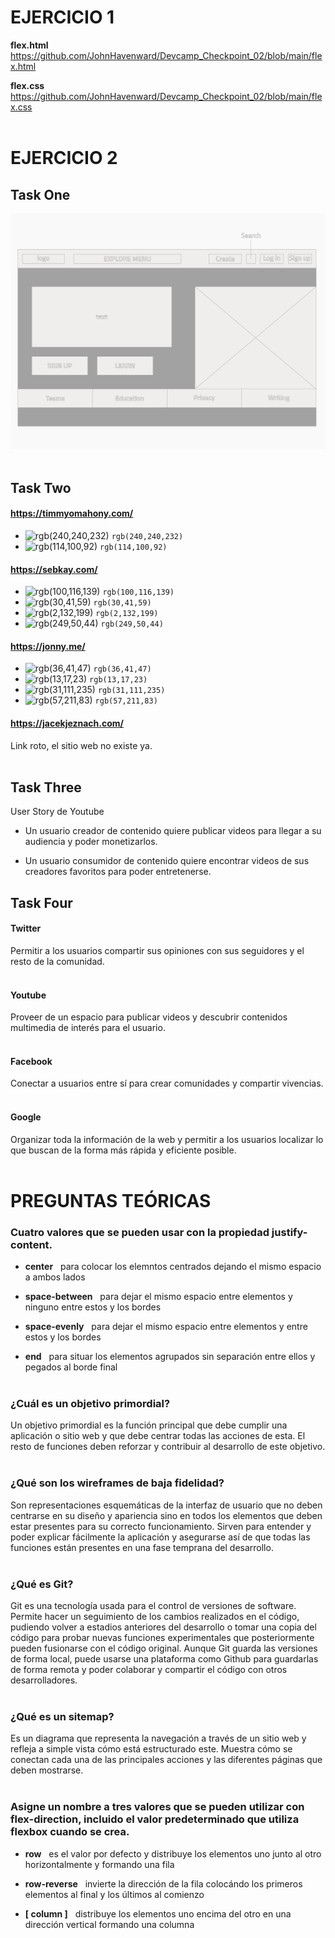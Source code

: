 # EJERCICIO 1
 
**flex.html**
https://github.com/JohnHavenward/Devcamp_Checkpoint_02/blob/main/flex.html
</br>

**flex.css**
https://github.com/JohnHavenward/Devcamp_Checkpoint_02/blob/main/flex.css
</br></br>
 
# EJERCICIO 2
 
## Task One

![Low-Fidelity Wireframe](https://github.com/JohnHavenward/Devcamp_Checkpoint_02/blob/main/LowFidelityWireframe.png?raw=true)
</br></br>
 
## Task Two
 
#### https://timmyomahony.com/
 
- ![rgb(240,240,232)](https://placehold.co/15x15/F0F0E8/F0F0E8.png) `rgb(240,240,232)`
- ![rgb(114,100,92)](https://placehold.co/15x15/72645C/72645C.png) `rgb(114,100,92)`
 
#### https://sebkay.com/
 
- ![rgb(100,116,139)](https://placehold.co/15x15/64748B/64748B.png) `rgb(100,116,139)`
- ![rgb(30,41,59)](https://placehold.co/15x15/1E293B/1E293B.png) `rgb(30,41,59)`
- ![rgb(2,132,199)](https://placehold.co/15x15/0284C7/0284C7.png) `rgb(2,132,199)`
- ![rgb(249,50,44)](https://placehold.co/15x15/F9322C/F9322C.png) `rgb(249,50,44)`
 
#### https://jonny.me/
 
- ![rgb(36,41,47)](https://placehold.co/15x15/24292F/24292F.png) `rgb(36,41,47)`
- ![rgb(13,17,23)](https://placehold.co/15x15/0D1117/0D1117.png) `rgb(13,17,23)`
- ![rgb(31,111,235)](https://placehold.co/15x15/1F6FEB/1F6FEB.png) `rgb(31,111,235)`
- ![rgb(57,211,83)](https://placehold.co/15x15/39D353/39D353.png) `rgb(57,211,83)`
 
#### https://jacekjeznach.com/
 
Link roto, el sitio web no existe ya.
</br></br>

 
## Task Three
 
 User Story de Youtube
 
- Un usuario creador de contenido quiere publicar videos para llegar a su audiencia y poder monetizarlos.
 
- Un usuario consumidor de contenido quiere encontrar videos de sus creadores favoritos para poder entretenerse.
 
 
## Task Four
 
#### Twitter

Permitir a los usuarios compartir sus opiniones con sus seguidores y el resto de la comunidad.
</br></br>


#### Youtube

Proveer de un espacio para publicar videos y descubrir contenidos multimedia de interés para el usuario.
</br></br>

 
#### Facebook

Conectar a usuarios entre sí para crear comunidades y compartir vivencias.
</br></br>

 
#### Google

Organizar toda la información de la web y permitir a los usuarios localizar lo que buscan de la forma más rápida y eficiente posible.
</br></br>

 
# PREGUNTAS TEÓRICAS


### Cuatro valores que se pueden usar con la propiedad justify-content.

- **center** &nbsp; para colocar los elemntos centrados dejando el mismo espacio a ambos lados 

- **space-between** &nbsp; para dejar el mismo espacio entre elementos y ninguno entre estos y los bordes

- **space-evenly** &nbsp; para dejar el mismo espacio entre elementos y entre estos y los bordes

- **end** &nbsp; para situar los elementos agrupados sin separación entre ellos y pegados al borde final
</br></br>


### ¿Cuál es un objetivo primordial?

Un objetivo primordial es la función principal que debe cumplir una aplicación o sitio web y que debe centrar todas las acciones de esta. El resto de funciones deben reforzar y contribuir al desarrollo de este objetivo.
</br></br>


### ¿Qué son los wireframes de baja fidelidad?

Son representaciones esquemáticas de la interfaz de usuario que no deben centrarse en su diseño y apariencia sino en todos los elementos que deben  estar presentes para su correcto funcionamiento. Sirven para entender y poder explicar fácilmente la aplicación y asegurarse así de que todas las funciones están presentes en una fase temprana del desarrollo.
</br></br>


### ¿Qué es Git?

Git es una tecnología usada para el control de versiones de software. Permite hacer un seguimiento de los cambios realizados en el código, pudiendo volver a estadios anteriores del desarrollo o tomar una copia del código para probar nuevas funciones experimentales que posteriormente pueden fusionarse con el código original. Aunque Git guarda las versiones de forma local, puede usarse una plataforma como Github para guardarlas de forma remota y poder colaborar y compartir el código con otros desarrolladores.
</br></br>


### ¿Qué es un sitemap?

Es un diagrama que representa la navegación a través de un sitio web y refleja a simple vista cómo está estructurado este. Muestra cómo se conectan cada una de las principales acciones y las diferentes páginas que deben mostrarse.
</br></br>


### Asigne un nombre a tres valores que se pueden utilizar con flex-direction, incluido el valor predeterminado que utiliza flexbox cuando se crea.

- **row** &nbsp; es el valor por defecto y distribuye los elementos uno junto al otro horizontalmente y formando una fila

- **row-reverse** &nbsp; invierte la dirección de la fila colocándo los primeros elementos al final y los últimos al comienzo

- **[ column ]** &nbsp; distribuye los elementos uno encima del otro en una dirección vertical formando una columna